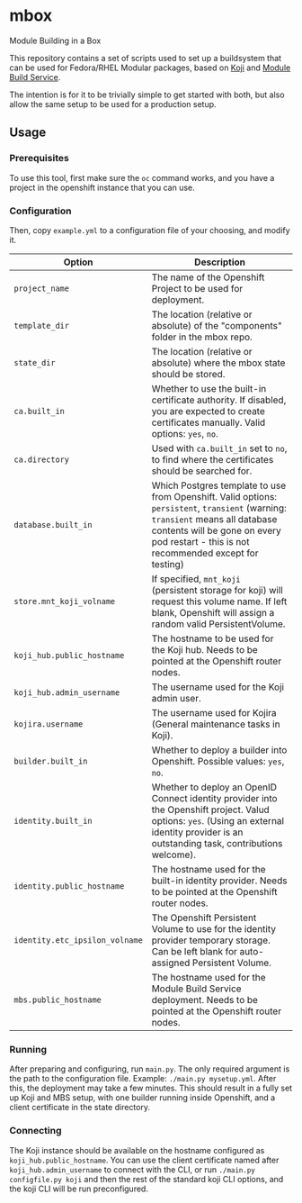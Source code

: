 # mbox
Module Building in a Box

This repository contains a set of scripts used to set up a buildsystem that can be used for Fedora/RHEL Modular packages, based on [Koji](https://pagure.io/koji/) and [Module Build Service](https://pagure.io/fm-orchestrator/).

The intention is for it to be trivially simple to get started with both, but also allow the same setup to be used for a production setup.

## Usage

### Prerequisites
To use this tool, first make sure the `oc` command works, and you have a project in the openshift instance that you can use.

### Configuration
Then, copy `example.yml` to a configuration file of your choosing, and modify it.

Option | Description
-------|------------
`project_name` | The name of the Openshift Project to be used for deployment.
`template_dir` | The location (relative or absolute) of the "components" folder in the mbox repo.
`state_dir` | The location (relative or absolute) where the mbox state should be stored.
`ca.built_in` | Whether to use the built-in certificate authority. If disabled, you are expected to create certificates manually. Valid options: `yes`, `no`.
`ca.directory` | Used with `ca.built_in` set to `no`, to find where the certificates should be searched for.
`database.built_in` | Which Postgres template to use from Openshift. Valid options: `persistent`, `transient` (warning: `transient` means all database contents will be gone on every pod restart - this is not recommended except for testing)
`store.mnt_koji_volname` | If specified, `mnt_koji` (persistent storage for koji) will request this volume name. If left blank, Openshift will assign a random valid PersistentVolume.
`koji_hub.public_hostname` | The hostname to be used for the Koji hub. Needs to be pointed at the Openshift router nodes.
`koji_hub.admin_username` | The username used for the Koji admin user.
`kojira.username` | The username used for Kojira (General maintenance tasks in Koji).
`builder.built_in` | Whether to deploy a builder into Openshift. Possible values: `yes`, `no`.
`identity.built_in` | Whether to deploy an OpenID Connect identity provider into the Openshift project. Valud options: `yes`. (Using an external identity provider is an outstanding task, contributions welcome).
`identity.public_hostname` | The hostname used for the built-in identity provider. Needs to be pointed at the Openshift router nodes.
`identity.etc_ipsilon_volname` | The Openshift Persistent Volume to use for the identity provider temporary storage. Can be left blank for auto-assigned Persistent Volume.
`mbs.public_hostname` | The hostname used for the Module Build Service deployment. Needs to be pointed at the Openshift router nodes.


### Running
After preparing and configuring, run `main.py`. The only required argument is the path to the configuration file.
Example: `./main.py mysetup.yml`.
After this, the deployment may take a few minutes.
This should result in a fully set up Koji and MBS setup, with one builder running inside Openshift, and a client certificate in the state directory.

### Connecting
The Koji instance should be available on the hostname configured as `koji_hub.public_hostname`.
You can use the client certificate named after `koji_hub.admin_username` to connect with the CLI, or run `./main.py configfile.py koji` and then the rest of the standard koji CLI options, and the koji CLI will be run preconfigured.
